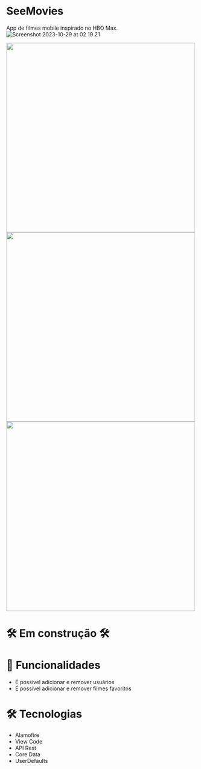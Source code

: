 # SeeMovies
App de filmes mobile inspirado no HBO Max.
![Screenshot 2023-10-29 at 02 19 21]()

<a href="#" target="_blank">
  <img style="height: 500px" src="https://github.com/vitor-scheffer/SeeMovies/assets/103120313/295c4386-2eb5-4af7-be3d-ab01d5b31d9e"></img>
  <img style="height: 500px" src="https://github.com/vitor-scheffer/SeeMovies/assets/103120313/4a8110c1-f8be-48b1-b720-b4f86588daef"></img>
  <img style="height: 500px" src="https://github.com/vitor-scheffer/SeeMovies/assets/103120313/aba57dce-c613-47ce-9053-7ae32544d844"></img>
</a>

# 🛠️ Em construção 🛠️

# 📲 Funcionalidades

<ul>
  <li>É possível adicionar e remover usuários</li>
  <li>É possível adicionar e remover filmes favoritos</li>
</ul>

# 🛠️ Tecnologias

<ul>
  <li>Alamofire</li>
  <li>View Code</li>
  <li>API Rest</li>
  <li>Core Data</li>
  <li>UserDefaults</li>
</ul>


